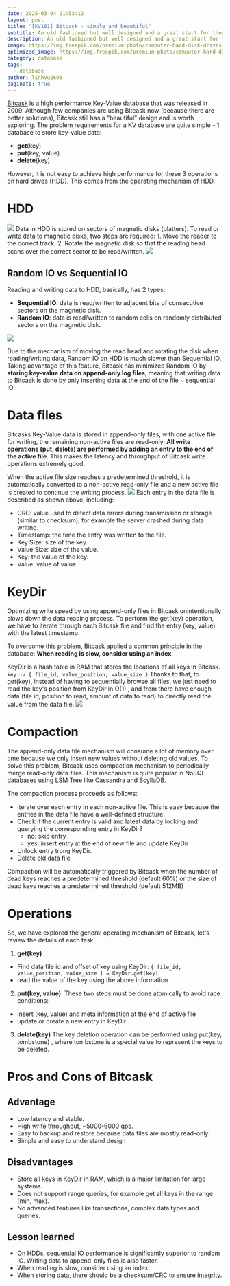 ```yaml
---
date: 2025-03-04 21:53:12
layout: post
title: "[KV101] Bitcask - simple and beautiful"
subtitle: An old fashioned but well designed and a great start for those who want to build for themselves an actual key-value database.
description: An old fashioned but well designed and a great start for those who want to build for themselves an actual key-value database.
image: https://img.freepik.com/premium-photo/computer-hard-disk-drives-hdd-ssd-circuit-board-motherboard-background-close-up-with-red-blue-lighting_150455-2115.jpg
optimized_image: https://img.freepik.com/premium-photo/computer-hard-disk-drives-hdd-ssd-circuit-board-motherboard-background-close-up-with-red-blue-lighting_150455-2115.jpg
category: database
tags:
  - database
author: linhvu2695
paginate: true
---
```

<a href="https://docs.riak.com/riak/kv/2.2.3/setup/planning/backend/bitcask/index.html">Bitcask</a> is a high performance Key-Value database that was released in 2009. Although few companies are using Bitcask now (because there are better solutions), Bitcask still has a “beautiful” design and is worth exploring. The problem requirements for a KV database are quite simple - 1 database to store key-value data:

* **get**(key)
* **put**(key, value)
* **delete**(key)

However, it is not easy to achieve high performance for these 3 operations on hard drives (HDD). This comes from the operating mechanism of HDD.

# HDD
<img src="https://blogger.googleusercontent.com/img/b/R29vZ2xl/AVvXsEix8_5be7vD5Gln5mi1bFNo5eACe9ylNglSmFFuXigE_27niB03HIBGGVWKMqJ6ftKp50cP9-EsvHn1jwJ-Ghr6VtnJFM33nnlxXhfbBE__yH1x7FA_DHmINxcD45bVnxKv4x0uTpD3kt7o/s500/36_HDD_Asset_GIF.gif">
Data in HDD is stored on sectors of magnetic disks (platters). To read or write data to magnetic disks, two steps are required:
1. Move the reader to the correct track.
2. Rotate the magnetic disk so that the reading head scans over the correct sector to be read/written.
<img src="https://res.cloudinary.com/dptj6j9y9/image/upload/v1741187817/1_wdZ9qPgHt0WqX9o9DAqyyg_n1zfyt.webp">

## Random IO vs Sequential IO
Reading and writing data to HDD, basically, has 2 types:
* **Sequential IO**: data is read/written to adjacent bits of consecutive sectors on the magnetic disk.
* **Random IO**: data is read/written to random cells on randomly distributed sectors on the magnetic disk.
<img src="https://encrypted-tbn0.gstatic.com/images?q=tbn:ANd9GcRhKT1M9aoj-nNduH8V0DI0nTSv6V9BGQr7Ig&s">

Due to the mechanism of moving the read head and rotating the disk when reading/writing data, Random IO on HDD is much slower than Sequential IO. Taking advantage of this feature, Bitcask has minimized Random IO by **storing key-value data on append-only log files**, meaning that writing data to Bitcask is done by only inserting data at the end of the file ~ sequential IO.

# Data files
Bitcasks Key-Value data is stored in append-only files, with one active file for writing, the remaining non-active files are read-only. **All write operations (put, delete) are performed by adding an entry to the end of the active file**. This makes the latency and throughput of Bitcask write operations extremely good.

When the active file size reaches a predetermined threshold, it is automatically converted to a non-active read-only file and a new active file is created to continue the writing process.
<img src="https://user-images.githubusercontent.com/4745789/87866701-78fdb800-c9a2-11ea-9c35-9a706ac96d97.png">
Each entry in the data file is described as shown above, including:
* CRC: value used to detect data errors during transmission or storage (similar to checksum), for example the server crashed during data writing.
* Timestamp: the time the entry was written to the file.
* Key Size: size of the key.
* Value Size: size of the value.
* Key: the value of the key.
* Value: value of value.

# KeyDir
Optimizing write speed by using append-only files in Bitcask unintentionally slows down the data reading process. To perform the get(key) operation, we have to iterate through each Bitcask file and find the entry (key, value) with the latest timestamp.

To overcome this problem, Bitcask applied a common principle in the database: **When reading is slow, consider using an index**.

KeyDir is a hash table in RAM that stores the locations of all keys in Bitcask.
`key -> { file_id, value_position, value_size }`
Thanks to that, to get(key), instead of having to sequentially browse all files, we just need to read the key's position from KeyDir in O(1) , and from there have enough data (file id, position to read, amount of data to read) to directly read the value from the data file.
<img src="https://user-images.githubusercontent.com/4745789/87866707-96cb1d00-c9a2-11ea-9730-fc7f8cb79b92.png">

# Compaction
The append-only data file mechanism will consume a lot of memory over time because we only insert new values ​​without deleting old values. To solve this problem, Bitcask uses compaction mechanism to periodically merge read-only data files. This mechanism is quite popular in NoSQL databases using LSM Tree like Cassandra and ScyllaDB.

The compaction process proceeds as follows:
* iterate over each entry in each non-active file. This is easy because the entries in the data file have a well-defined structure.
* Check if the current entry is valid and latest data by locking and querying the corresponding entry in KeyDir?
    * no: skip entry
    * yes: insert entry at the end of new file and update KeyDir
* Unlock entry trong KeyDir.
* Delete old data file

Compaction will be automatically triggered by Bitcask when the number of dead keys reaches a predetermined threshold (default 60%) or the size of dead keys reaches a predetermined threshold (default 512MB)

# Operations
So, we have explored the general operating mechanism of Bitcask, let's review the details of each task:

1. **get(key)**
* Find data file id and offset of key using KeyDir: `{ file_id,  value_position, value_size } = KeyDir.get(key)`
* read the value of the key using the above information
2. **put(key, value)**: These two steps must be done atomically to avoid race conditions:
* insert (key, value) and meta information at the end of active file
* update or create a new entry in KeyDir
3. **delete(key)**
The key deletion operation can be performed using put(key, tombstone) , where tombstone is a special value to represent the keys to be deleted.

# Pros and Cons of Bitcask
## Advantage
* Low latency and stable.
* High write throughput, ~5000-6000 qps.
* Easy to backup and restore because data files are mostly read-only.
* Simple and easy to understand design

## Disadvantages
* Store all keys in KeyDir in RAM, which is a major limitation for large systems.
* Does not support range queries, for example get all keys in the range [min, max).
* No advanced features like transactions, complex data types and queries.

## Lesson learned
* On HDDs, sequential IO performance is significantly superior to random IO. Writing data to append-only files is also faster.
* When reading is slow, consider using an index.
* When storing data, there should be a checksum/CRC to ensure integrity.